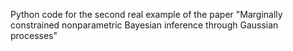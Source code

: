 Python code for the second real example of the paper "Marginally constrained nonparametric Bayesian inference through Gaussian
processes"
